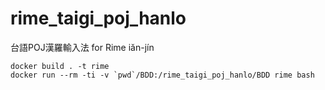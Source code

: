 # rime_taigi_poj_hanlo
台語POJ漢羅輸入法 for Rime iăn-jín

```
docker build . -t rime
docker run --rm -ti -v `pwd`/BDD:/rime_taigi_poj_hanlo/BDD rime bash
```
